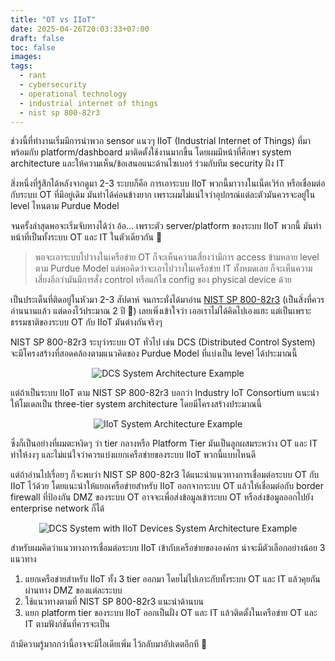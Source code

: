 ```yaml
---
title: "OT vs IIoT"
date: 2025-04-26T20:03:33+07:00
draft: false
toc: false
images:
tags:
  - rant
  - cybersecurity
  - operational technology
  - industrial internet of things
  - nist sp 800-82r3
---
```


ช่วงนี้ที่ทำงานเริ่มมีการนำพวก sensor แนวๆ IIoT (Industrial Internet of Things) ที่มาพร้อมกับ platform/dashboard มาติดตั้งใช้งานมากขึ้น โดยผมมีหน้าที่ศึกษา system architecture และให้ความเห็น/ข้อเสนอแนะด้านไซเบอร์ ร่วมกับทีม security ฝั่ง IT

สิ่งหนึ่งที่รู้สึกได้หลังจากดูมา 2-3 ระบบก็คือ การเอาระบบ IIoT พวกนี้มาวางในเน็ตเวิร์ก หรือเชื่อมต่อกับระบบ OT ที่มีอยู่เดิม มันทำได้ค่อนข้างยาก เพราะผมไม่แน่ใจว่าอุปกรณ์แต่ละตัวมันควรจะอยู่ใน level ไหนตาม Purdue Model

จนครั้งล่าสุดพอจะเริ่มจับทางได้ว่า อ้อ... เพราะตัว server/platform ของระบบ IIoT พวกนี้ มันทำหน้าที่เป็นทั้งระบบ OT และ IT ในตัวเดียวกัน 🤔

> พอจะเอาระบบไปวางในเครือข่าย OT ก็จะเห็นความเสี่ยงว่ามีการ access ข้ามหลาย level ตาม Purdue Model แต่พอคิดว่าจะเอาไปวางในเครือข่าย IT ทั้งหมดเลย ก็จะเห็นความเสี่ยงอีกว่ามันมีการสั่ง control หรือแก้ไข config ของ physical device ด้วย

เป็นประเด็นที่ติดอยู่ในหัวมา 2-3 สัปดาห์ จนกระทั่งได้มาอ่าน [NIST SP 800-82r3](https://nvlpubs.nist.gov/nistpubs/SpecialPublications/NIST.SP.800-82r3.pdf) (เป็นสิ่งที่ควรอ่านนานแล้ว แต่ดองไว้ประมาณ 2 ปี 🤣) เลยเพิ่งเข้าใจว่า เออเราไม่ได้คิดไปเองแฮะ แต่เป็นเพราะธรรมชาติของระบบ OT กับ IIoT มันต่างกันจริงๆ

NIST SP 800-82r3 ระบุว่าระบบ OT ทั่วไป เช่น DCS (Distributed Control System) จะมีโครงสร้างที่สอดคล้องตามแนวคิดของ Purdue Model ที่แบ่งเป็น level ได้ประมาณนี้

<div align="center">

![DCS System Architecture Example](/img/ot-vs-iiot/NIST.SP.800-82r3_P85.png)

</div>

แต่ถ้าเป็นระบบ IIoT ตาม NIST SP 800-82r3 บอกว่า Industry IoT Consortium แนะนำให้โมเดลเป็น three-tier system architecture โดยมีโครงสร้างประมาณนี้

<div align="center">

![IIoT System Architecture Example](/img/ot-vs-iiot/NIST.SP.800-82r3_P27.png)

</div>

ซึ่งก็เป็นอย่างที่ผมตะหงิดๆ ว่า tier กลางหรือ Platform Tier มันเป็นลูกผสมระหว่าง OT และ IT ทำให้งงๆ และไม่แน่ใจว่าควรแบ่งแยกเครือข่ายของระบบ IIoT พวกนี้แบบไหนดี

แต่ถ้าอ่านไปเรื่อยๆ ก็จะพบว่า NIST SP 800-82r3 ได้แนะนำแนวทางการเชื่อมต่อระบบ OT กับ IIoT ไว้ด้วย โดยแนะนำให้แยกเครือข่ายสำหรับ IIoT ออกจากระบบ OT แล้วให้เชื่อมต่อกับ border firewall ที่ป้องกัน DMZ ของระบบ OT อาจจะเพื่อส่งข้อมูลเข้าระบบ OT หรือส่งข้อมูลออกไปยัง enterprise network ก็ได้

<div align="center">

![DCS System with IIoT Devices System Architecture Example](/img/ot-vs-iiot/NIST.SP.800-82r3_P87.png)

</div>

สำหรับผมคิดว่าแนวทางการเชื่อมต่อระบบ IIoT เข้ากับเครือข่ายขององค์กร น่าจะมีตัวเลือกอย่างน้อย 3 แนวทาง

1. แยกเครือข่ายสำหรับ IIoT ทั้ง 3 tier ออกมา โดยไม่ไปเกาะกับทั้งระบบ OT และ IT แล้วคุยกันผ่านทาง DMZ ของแต่ละระบบ
2. ใช้แนวทางตามที่ NIST SP 800-82r3 แนะนำด้านบน
3. แยก platform tier ของระบบ IIoT ออกเป็นฝั่ง OT และ IT แล้วติดตั้งในเครือข่าย OT และ IT ตามฟังก์ชันที่ควรจะเป็น

ถ้ามีความรู้มากกว่านี้อาจจะมีไอเดียเพิ่ม ไว้กลับมาอัปเดตอีกที 🧠
